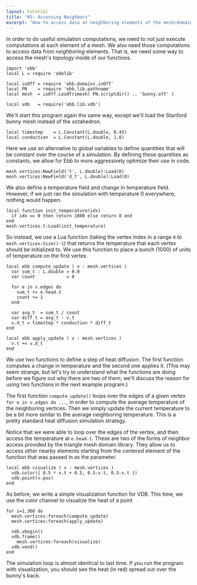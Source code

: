 ```yaml
---
layout: tutorial
title: "05: Accessing Neighbors"
excerpt: "How to access data at neighboring elements of the mesh/domain; Now we can write a heat-diffusion on the surface of the Stanford bunny triangle mesh."
---
```




In order to do useful simulation computations, we need to not just execute computations at each element of a mesh.  We also need those computations to access data from _neighboring_ elements.  That is, we need some way to access the mesh's _topology_ inside of our functions.

```
import 'ebb'
local L = require 'ebblib'

local ioOff = require 'ebb.domains.ioOff'
local PN    = require 'ebb.lib.pathname'
local mesh  = ioOff.LoadTrimesh( PN.scriptdir() .. 'bunny.off' )

local vdb   = require('ebb.lib.vdb')
```

We'll start this program again the same way, except we'll load the Stanford bunny mesh instead of the octahedron.

```
local timestep    = L.Constant(L.double, 0.45)
local conduction  = L.Constant(L.double, 1.0)
```

Here we use an alternative to global variables to define quantities that will be constant over the course of a simulation.  By defining these quantities as constants, we allow for Ebb to more aggressively optimize their use in code.

```
mesh.vertices:NewField('t', L.double):Load(0)
mesh.vertices:NewField('d_t', L.double):Load(0)
```

We also define a temperature field and change in temperature field.  However, if we just ran the simulation with temperature 0 everywhere, nothing would happen.

```
local function init_temperature(idx)
  if idx == 0 then return 1000 else return 0 end
end
mesh.vertices.t:Load(init_temperature)
```

So instead, we use a Lua function (taking the vertex index in a range `0` to `mesh.vertices:Size()-1`) that returns the temperature that each vertex should be initialized to.  We use this function to place a bunch (1000) of units of temperature on the first vertex.


```
local ebb compute_update ( v : mesh.vertices )
  var sum_t : L.double = 0.0
  var count            = 0

  for e in v.edges do
    sum_t += e.head.t
    count += 1
  end

  var avg_t  = sum_t / count
  var diff_t = avg_t - v.t
  v.d_t = timestep * conduction * diff_t
end

local ebb apply_update ( v : mesh.vertices )
  v.t += v.d_t
end
```

We use two functions to define a step of heat diffusion.  The first function computes a change in temperature and the second one applies it.  (This may seem strange, but let's try to understand what the functions are doing before we figure out why there are two of them; we'll discuss the reason for using two functions in the next example program.)

The first function `compute_update()` loops over the edges of a given vertex `for e in v.edges do ...`, in order to compute the average temperature of the neighboring vertices.  Then we simply update the current temperature to be a bit more similar to the average neighboring temperature.  This is a pretty standard heat diffusion simulation strategy.

Notice that we were able to loop over the edges of the vertex, and then access the temperature at `e.head.t`.  These are two of the forms of neighbor access provided by the triangle mesh domain library.  They allow us to access other nearby elements starting from the _centered_ element of the function that was passed in as the parameter.

```
local ebb visualize ( v : mesh.vertices )
  vdb.color({ 0.5 * v.t + 0.5, 0.5-v.t, 0.5-v.t })
  vdb.point(v.pos)
end
```

As before, we write a simple visualization function for VDB.  This time, we use the color channel to visualize the heat of a point

```
for i=1,360 do
  mesh.vertices:foreach(compute_update)
  mesh.vertices:foreach(apply_update)

  vdb.vbegin()
  vdb.frame()
    mesh.vertices:foreach(visualize)
  vdb.vend()
end
```

The simulation loop is almost identical to last time.  If you run the program with visualization, you should see the heat (in red) spread out over the bunny's back.



